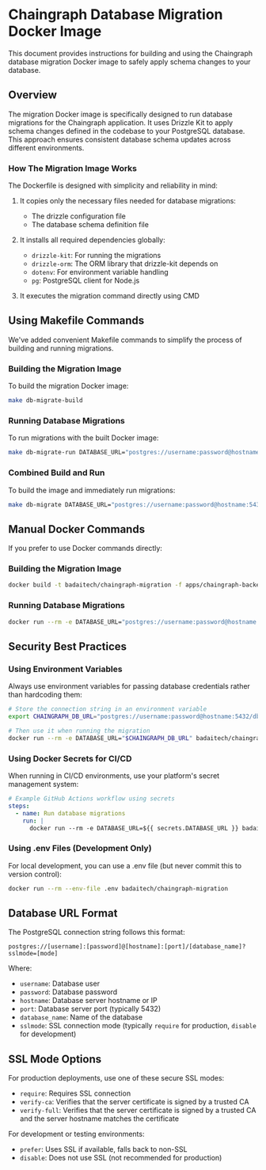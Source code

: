 # Chaingraph Database Migration Docker Image

This document provides instructions for building and using the Chaingraph database migration Docker image to safely apply schema changes to your database.

## Overview

The migration Docker image is specifically designed to run database migrations for the Chaingraph application. It uses Drizzle Kit to apply schema changes defined in the codebase to your PostgreSQL database. This approach ensures consistent database schema updates across different environments.

### How The Migration Image Works

The Dockerfile is designed with simplicity and reliability in mind:

1. It copies only the necessary files needed for database migrations:
   - The drizzle configuration file
   - The database schema definition file

2. It installs all required dependencies globally:
   - `drizzle-kit`: For running the migrations
   - `drizzle-orm`: The ORM library that drizzle-kit depends on
   - `dotenv`: For environment variable handling
   - `pg`: PostgreSQL client for Node.js

3. It executes the migration command directly using CMD

## Using Makefile Commands

We've added convenient Makefile commands to simplify the process of building and running migrations.

### Building the Migration Image

To build the migration Docker image:

```bash
make db-migrate-build
```

### Running Database Migrations

To run migrations with the built Docker image:

```bash
make db-migrate-run DATABASE_URL="postgres://username:password@hostname:5432/dbname?sslmode=require"
```

### Combined Build and Run

To build the image and immediately run migrations:

```bash
make db-migrate DATABASE_URL="postgres://username:password@hostname:5432/dbname?sslmode=require"
```

## Manual Docker Commands

If you prefer to use Docker commands directly:

### Building the Migration Image

```bash
docker build -t badaitech/chaingraph-migration -f apps/chaingraph-backend/migrate.Dockerfile .
```

### Running Database Migrations

```bash
docker run --rm -e DATABASE_URL="postgres://username:password@hostname:5432/dbname?sslmode=require" badaitech/chaingraph-migration
```

## Security Best Practices

### Using Environment Variables

Always use environment variables for passing database credentials rather than hardcoding them:

```bash
# Store the connection string in an environment variable
export CHAINGRAPH_DB_URL="postgres://username:password@hostname:5432/dbname?sslmode=require"

# Then use it when running the migration
docker run --rm -e DATABASE_URL="$CHAINGRAPH_DB_URL" badaitech/chaingraph-migration
```

### Using Docker Secrets for CI/CD

When running in CI/CD environments, use your platform's secret management system:

```yaml
# Example GitHub Actions workflow using secrets
steps:
  - name: Run database migrations
    run: |
      docker run --rm -e DATABASE_URL=${{ secrets.DATABASE_URL }} badaitech/chaingraph-migration
```

### Using .env Files (Development Only)

For local development, you can use a .env file (but never commit this to version control):

```bash
docker run --rm --env-file .env badaitech/chaingraph-migration
```

## Database URL Format

The PostgreSQL connection string follows this format:

```
postgres://[username]:[password]@[hostname]:[port]/[database_name]?sslmode=[mode]
```

Where:
- `username`: Database user
- `password`: Database password
- `hostname`: Database server hostname or IP
- `port`: Database server port (typically 5432)
- `database_name`: Name of the database
- `sslmode`: SSL connection mode (typically `require` for production, `disable` for development)

## SSL Mode Options

For production deployments, use one of these secure SSL modes:
- `require`: Requires SSL connection
- `verify-ca`: Verifies that the server certificate is signed by a trusted CA
- `verify-full`: Verifies that the server certificate is signed by a trusted CA and the server hostname matches the certificate

For development or testing environments:
- `prefer`: Uses SSL if available, falls back to non-SSL
- `disable`: Does not use SSL (not recommended for production)

